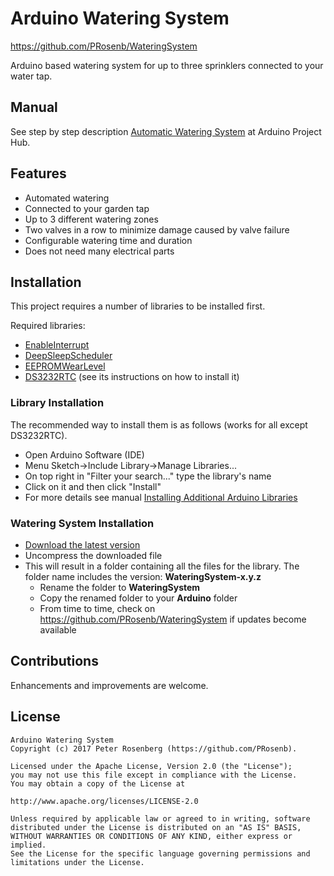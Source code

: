 # Arduino Watering System
https://github.com/PRosenb/WateringSystem

Arduino based watering system for up to three sprinklers connected to your water tap.

## Manual ##
See step by step description [Automatic Watering System](https://create.arduino.cc/projecthub/PRosenb/automatic-watering-system-160d90) at Arduino Project Hub.

## Features ##
- Automated watering
- Connected to your garden tap
- Up to 3 different watering zones
- Two valves in a row to minimize damage caused by valve failure
- Configurable watering time and duration
- Does not need many electrical parts

## Installation ##
This project requires a number of libraries to be installed first.

Required libraries:
- [EnableInterrupt](https://github.com/GreyGnome/EnableInterrupt)
- [DeepSleepScheduler](https://github.com/PRosenb/DeepSleepScheduler)
- [EEPROMWearLevel](https://github.com/PRosenb/EEPROMWearLevel)
- [DS3232RTC](https://github.com/JChristensen/DS3232RTC) (see its instructions on how to install it)

### Library Installation ###
The recommended way to install them is as follows (works for all except DS3232RTC).
- Open Arduino Software (IDE)
- Menu Sketch->Include Library->Manage Libraries...
- On top right in "Filter your search..." type the library's name
- Click on it and then click "Install"
- For more details see manual [Installing Additional Arduino Libraries](https://www.arduino.cc/en/Guide/Libraries#toc3)

### Watering System Installation ###
- [Download the latest version](https://github.com/PRosenb/WateringSystem/releases/latest)
- Uncompress the downloaded file
- This will result in a folder containing all the files for the library. The folder name includes the version: **WateringSystem-x.y.z**
  - Rename the folder to **WateringSystem**
  - Copy the renamed folder to your **Arduino** folder
  - From time to time, check on https://github.com/PRosenb/WateringSystem if updates become available

## Contributions ##
Enhancements and improvements are welcome.

## License ##
```
Arduino Watering System
Copyright (c) 2017 Peter Rosenberg (https://github.com/PRosenb).

Licensed under the Apache License, Version 2.0 (the "License");
you may not use this file except in compliance with the License.
You may obtain a copy of the License at

http://www.apache.org/licenses/LICENSE-2.0

Unless required by applicable law or agreed to in writing, software
distributed under the License is distributed on an "AS IS" BASIS,
WITHOUT WARRANTIES OR CONDITIONS OF ANY KIND, either express or implied.
See the License for the specific language governing permissions and
limitations under the License.
```
